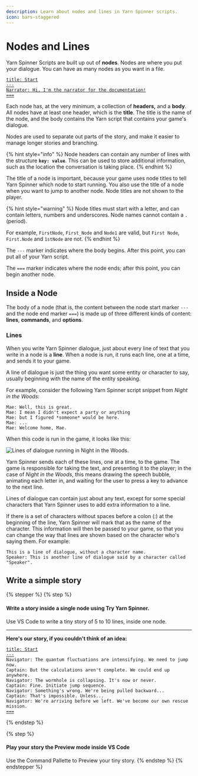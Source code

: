 ```yaml
---
description: Learn about nodes and lines in Yarn Spinner scripts.
icon: bars-staggered
---
```


# Nodes and Lines

Yarn Spinner Scripts are built up out of **nodes**. Nodes are where you put your dialogue. You can have as many nodes as you want in a file.

<pre class="language-markup" data-title="A single node" data-line-numbers data-full-width="false"><code class="lang-markup"><a data-footnote-ref href="#user-content-fn-1">title: Start</a>
<a data-footnote-ref href="#user-content-fn-2">---</a>
<a data-footnote-ref href="#user-content-fn-3">Narrator: Hi, I'm the narrator for the documentation!</a>
<a data-footnote-ref href="#user-content-fn-4">===</a>
</code></pre>

Each node has, at the very minimum, a collection of **headers,** and a **body**. All nodes have at least one header, which is the **title**. The title is the name of the node, and the body contains the Yarn script that contains your game's dialogue.

Nodes are used to separate out parts of the story, and make it easier to manage longer stories and branching.

{% hint style="info" %}
Node headers can contain any number of lines with the structure **`key: value`**. This can be used to store additional information, such as the location the conversation is taking place.
{% endhint %}

The title of a node is important, because your game uses node titles to tell Yarn Spinner which node to start running. You also use the title of a node when you want to jump to another node. Node titles are not shown to the player.

{% hint style="warning" %}
Node titles must start with a letter, and can contain letters, numbers and underscores. Node names cannot contain a `.` (period).

For example, `FirstNode`, `First_Node` and `Node1` are valid, but `First Node`, `First.Node` and `1stNode` are not.
{% endhint %}

The `---` marker indicates where the body begins. After this point, you can put all of your Yarn script.

The `===` marker indicates where the node ends; after this point, you can begin another node.

## Inside a Node

The body of a node (that is, the content between the node start marker `---` and the node end marker `===`) is made up of three different kinds of content: **lines**, **commands**, and **options**.

### Lines

When you write Yarn Spinner dialogue, just about every line of text that you write in a node is a **line**. When a node is run, it runs each line, one at a time, and sends it to your game.

A line of dialogue is just the thing you want some entity or character to say, usually beginning with the name of the entity speaking.

For example, consider the following Yarn Spinner script snippet from _Night in the Woods_:

```
Mae: Well, this is great.
Mae: I mean I didn't expect a party or anything
Mae: but I figured *someone* would be here.
Mae: ...
Mae: Welcome home, Mae.
```

When this code is run in the game, it looks like this:

![Lines of dialogue running in Night in the Woods.](../../.gitbook/assets/lines.gif)

Yarn Spinner sends each of these lines, one at a time, to the game. The game is responsible for taking the text, and presenting it to the player; in the case of _Night in the Woods_, this means drawing the speech bubble, animating each letter in, and waiting for the user to press a key to advance to the next line.

Lines of dialogue can contain just about any text, except for some special characters that Yarn Spinner uses to add extra information to a line.

If there is a set of characters without spaces before a colon (:) at the beginning of the line, Yarn Spinner will mark that as the name of the character. This information will then be passed to your game, so that you can change the way that lines are shown based on the character who's saying them. For example:

```
This is a line of dialogue, without a character name.
Speaker: This is another line of dialogue said by a character called "Speaker".
```

## Write a simple story

{% stepper %}
{% step %}
#### **Write a story inside a single node using Try Yarn Spinner.**

Use VS Code to write a tiny story of 5 to 10 lines, inside one node.

***

**Here's our story, if you couldn't think of an idea:**

<pre class="language-markup" data-line-numbers><code class="lang-markup"><a data-footnote-ref href="#user-content-fn-5">title: Start</a>
<a data-footnote-ref href="#user-content-fn-6">---</a>
Navigator: The quantum fluctuations are intensifying. We need to jump now.
Captain: But the calculations aren't complete. We could end up anywhere.
Navigator: The wormhole is collapsing. It's now or never.
Captain: Fine. Initiate jump sequence.
Navigator: Something's wrong. We're being pulled backward...
Captain: That's impossible. Unless...
Navigator: We're arriving before we left. We've become our own rescue mission.
<a data-footnote-ref href="#user-content-fn-7">===</a>
</code></pre>
{% endstep %}

{% step %}
#### **Play your story the Preview mode inside VS Code**

Use the Command Pallette to Preview your tiny story.
{% endstep %}
{% endstepper %}

[^1]: The header of this node. It contains one `key: value` pair, which is the obligatory title. This node is named `Start`.

[^2]: This is the node start marker. It must be placed on a line of its own after the header.

[^3]: This is the single line inside this node. It's got a character name (`Narrator`) and some dialogue.

[^4]: This is the node end marker. It must be placed on a line of its own after all lines in the node.

[^5]: This is called a **header**. This **header** is the **title**, and it’s always required in each node.

[^6]: This indicates the start of a node's content.

[^7]: This indicates the end of a node.
